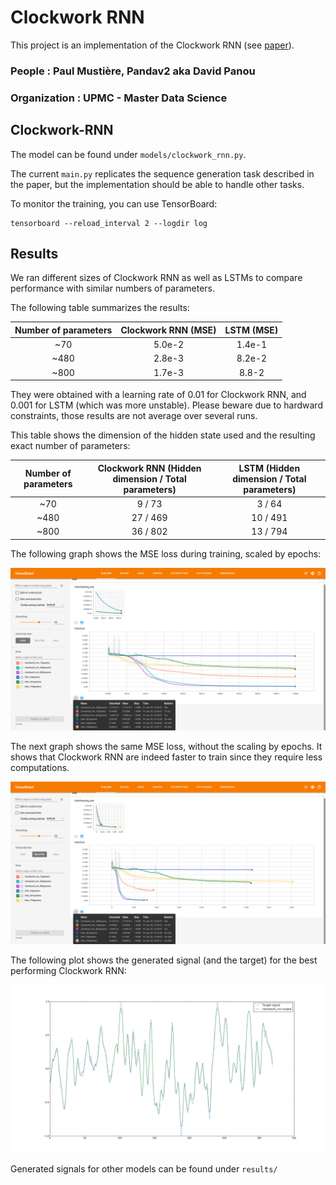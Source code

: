 # Clockwork RNN

This project is an implementation of the Clockwork RNN
(see [paper](https://arxiv.org/abs/1402.3511)).

### People : Paul Mustière, Pandav2 aka David Panou
### Organization : UPMC - Master Data Science

## Clockwork-RNN

The model can be found under `models/clockwork_rnn.py`.

The current `main.py` replicates the sequence generation task
described in the paper, but the implementation should be able
to handle other tasks.

To monitor the training, you can use TensorBoard:
```
tensorboard --reload_interval 2 --logdir log
```

## Results

We ran different sizes of Clockwork RNN as well as LSTMs to compare performance
with similar numbers of parameters.

The following table summarizes the results:

| Number of parameters | Clockwork RNN (MSE) | LSTM (MSE) |
|:--------------------:|:-------------------:|:----------:|
|          ~70         |        5.0e-2       |   1.4e-1   |
|         ~480         |        2.8e-3       |   8.2e-2   |
|         ~800         |        1.7e-3       |    8.8-2   |

They were obtained with a learning rate of 0.01 for Clockwork RNN,
and 0.001 for LSTM (which was more unstable). Please beware due to hardward
constraints, those results are not average over several runs.

This table shows the dimension of the hidden state used and the resulting exact
number of parameters:

| Number of parameters | Clockwork RNN (Hidden dimension / Total parameters) | LSTM (Hidden dimension / Total parameters) |
|:--------------------:|:---------------------------------------------------:|:------------------------------------------:|
|          ~70         |                        9 / 73                       |                   3 / 64                   |
|         ~480         |                       27 / 469                      |                  10 / 491                  |
|         ~800         |                       36 / 802                      |                  13 / 794                  |

The following graph shows the MSE loss during training, scaled by epochs:

![Graph of loss during training](results/training_scaled.png)

The next graph shows the same MSE loss, without the scaling by epochs.
It shows that Clockwork RNN are indeed faster to train since they require
less computations.

![Graph of loss during training](results/training_unscaled.png)

The following plot shows the generated signal (and the target)
for the best performing Clockwork RNN:

![Plot of generated signal](results/cwrnn_802.png)

Generated signals for other models can be found under `results/`
